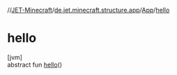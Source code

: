 //[JET-Minecraft](../../../index.md)/[de.jet.minecraft.structure.app](../index.md)/[App](index.md)/[hello](hello.md)

# hello

[jvm]\
abstract fun [hello](hello.md)()
